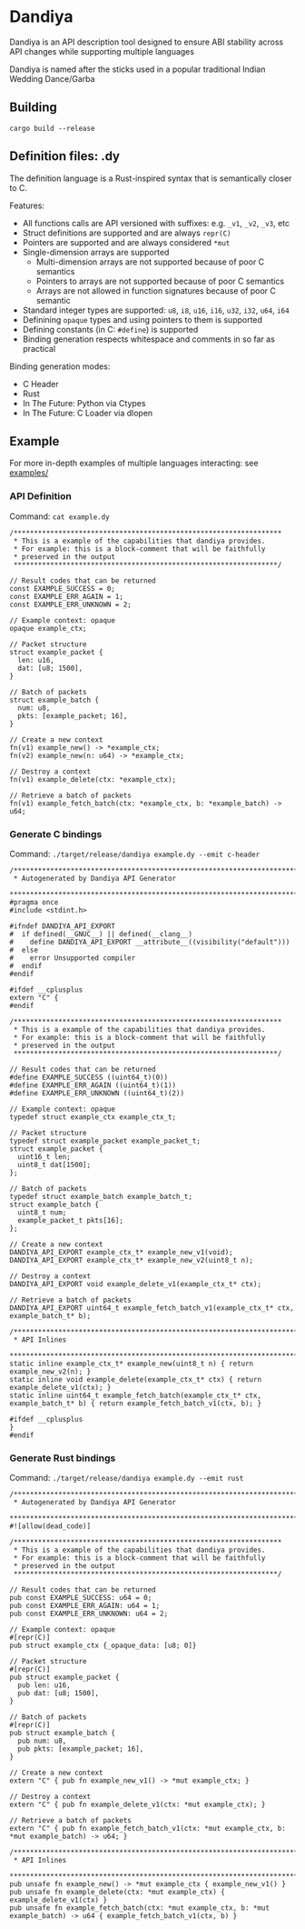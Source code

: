 # Dandiya

Dandiya is an API description tool designed to ensure ABI stability across API changes while supporting multiple languages

Dandiya is named after the sticks used in a popular traditional Indian Wedding Dance/Garba

## Building

`cargo build --release`

## Definition files: .dy

The definition language is a Rust-inspired syntax that is semantically closer to C.

Features:
  - All functions calls are API versioned with suffixes: e.g. `_v1`, `_v2`, `_v3`, etc
  - Struct definitions are supported and are always `repr(C)`
  - Pointers are supported and are always considered `*mut`
  - Single-dimension arrays are supported
    - Multi-dimension arrays are not supported because of poor C semantics
    - Pointers to arrays are not supported because of poor C semantics
    - Arrays are not allowed in function signatures because of poor C semantic
  - Standard integer types are supported: `u8`, `i8`, `u16`, `i16`, `u32`, `i32`, `u64`, `i64`
  - Definining `opaque` types and using pointers to them is supported
  - Defining constants (in C: `#define`) is supported
  - Binding generation respects whitespace and comments in so far as practical
  
Binding generation modes:
  - C Header
  - Rust
  - In The Future: Python via Ctypes
  - In The Future: C Loader via dlopen

## Example

For more in-depth examples of multiple languages interacting: see [examples/](examples/)

### API Definition
Command: `cat example.dy`
```
/******************************************************************
 * This is a example of the capabilities that dandiya provides.
 * For example: this is a block-comment that will be faithfully
 * preserved in the output
 *****************************************************************/

// Result codes that can be returned
const EXAMPLE_SUCCESS = 0;
const EXAMPLE_ERR_AGAIN = 1;
const EXAMPLE_ERR_UNKNOWN = 2;

// Example context: opaque
opaque example_ctx;

// Packet structure
struct example_packet {
  len: u16,
  dat: [u8; 1500],
}

// Batch of packets
struct example_batch {
  num: u8,
  pkts: [example_packet; 16],
}

// Create a new context
fn(v1) example_new() -> *example_ctx;
fn(v2) example_new(n: u64) -> *example_ctx;

// Destroy a context
fn(v1) example_delete(ctx: *example_ctx);

// Retrieve a batch of packets
fn(v1) example_fetch_batch(ctx: *example_ctx, b: *example_batch) -> u64;
```

### Generate C bindings
Command: `./target/release/dandiya example.dy --emit c-header`
```
/*******************************************************************************
 * Autogenerated by Dandiya API Generator
 ******************************************************************************/
#pragma once
#include <stdint.h>

#ifndef DANDIYA_API_EXPORT
#  if defined(__GNUC__) || defined(__clang__)
#    define DANDIYA_API_EXPORT __attribute__((visibility("default")))
#  else
#    error Unsupported compiler
#  endif
#endif

#ifdef __cplusplus
extern "C" {
#endif

/******************************************************************
 * This is a example of the capabilities that dandiya provides.
 * For example: this is a block-comment that will be faithfully
 * preserved in the output
 *****************************************************************/

// Result codes that can be returned
#define EXAMPLE_SUCCESS ((uint64_t)(0))
#define EXAMPLE_ERR_AGAIN ((uint64_t)(1))
#define EXAMPLE_ERR_UNKNOWN ((uint64_t)(2))

// Example context: opaque
typedef struct example_ctx example_ctx_t;

// Packet structure
typedef struct example_packet example_packet_t;
struct example_packet {
  uint16_t len;
  uint8_t dat[1500];
};

// Batch of packets
typedef struct example_batch example_batch_t;
struct example_batch {
  uint8_t num;
  example_packet_t pkts[16];
};

// Create a new context
DANDIYA_API_EXPORT example_ctx_t* example_new_v1(void);
DANDIYA_API_EXPORT example_ctx_t* example_new_v2(uint8_t n);

// Destroy a context
DANDIYA_API_EXPORT void example_delete_v1(example_ctx_t* ctx);

// Retrieve a batch of packets
DANDIYA_API_EXPORT uint64_t example_fetch_batch_v1(example_ctx_t* ctx, example_batch_t* b);

/*******************************************************************************
 * API Inlines
 ******************************************************************************/
static inline example_ctx_t* example_new(uint8_t n) { return example_new_v2(n); }
static inline void example_delete(example_ctx_t* ctx) { return example_delete_v1(ctx); }
static inline uint64_t example_fetch_batch(example_ctx_t* ctx, example_batch_t* b) { return example_fetch_batch_v1(ctx, b); }

#ifdef __cplusplus
}
#endif
```

### Generate Rust bindings
Command: `./target/release/dandiya example.dy --emit rust`
```
/*******************************************************************************
 * Autogenerated by Dandiya API Generator
 ******************************************************************************/
#![allow(dead_code)]

/******************************************************************
 * This is a example of the capabilities that dandiya provides.
 * For example: this is a block-comment that will be faithfully
 * preserved in the output
 *****************************************************************/

// Result codes that can be returned
pub const EXAMPLE_SUCCESS: u64 = 0;
pub const EXAMPLE_ERR_AGAIN: u64 = 1;
pub const EXAMPLE_ERR_UNKNOWN: u64 = 2;

// Example context: opaque
#[repr(C)]
pub struct example_ctx {_opaque_data: [u8; 0]}

// Packet structure
#[repr(C)]
pub struct example_packet {
  pub len: u16,
  pub dat: [u8; 1500],
}

// Batch of packets
#[repr(C)]
pub struct example_batch {
  pub num: u8,
  pub pkts: [example_packet; 16],
}

// Create a new context
extern "C" { pub fn example_new_v1() -> *mut example_ctx; }

// Destroy a context
extern "C" { pub fn example_delete_v1(ctx: *mut example_ctx); }

// Retrieve a batch of packets
extern "C" { pub fn example_fetch_batch_v1(ctx: *mut example_ctx, b: *mut example_batch) -> u64; }

/*******************************************************************************
 * API Inlines
 ******************************************************************************/
pub unsafe fn example_new() -> *mut example_ctx { example_new_v1() }
pub unsafe fn example_delete(ctx: *mut example_ctx) { example_delete_v1(ctx) }
pub unsafe fn example_fetch_batch(ctx: *mut example_ctx, b: *mut example_batch) -> u64 { example_fetch_batch_v1(ctx, b) }
```


